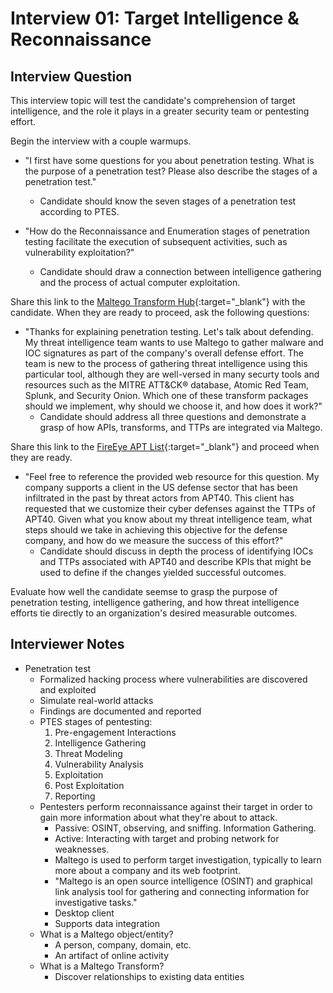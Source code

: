 # Interview 01: Target Intelligence & Reconnaissance

## Interview Question

This interview topic will test the candidate's comprehension of target intelligence, and the role it plays in a greater security team or pentesting effort.

Begin the interview with a couple warmups.

- "I first have some questions for you about penetration testing. What is the purpose of a penetration test? Please also describe the stages of a penetration test."
  - Candidate should know the seven stages of a penetration test according to PTES.

- "How do the Reconnaissance and Enumeration stages of penetration testing facilitate the execution of subsequent activities, such as vulnerability exploitation?"
  - Candidate should draw a connection between intelligence gathering and the process of actual computer exploitation.

Share this link to the [Maltego Transform Hub](https://www.maltego.com/transform-hub/){:target="_blank"} with the candidate. When they are ready to proceed, ask the following questions:

- "Thanks for explaining penetration testing. Let's talk about defending. My threat intelligence team wants to use Maltego to gather malware and IOC signatures as part of the company's overall defense effort. The team is new to the process of gathering threat intelligence using this particular tool, although they are well-versed in many securty tools and resources such as the MITRE ATT&CK® database, Atomic Red Team, Splunk, and Security Onion. Which one of these transform packages should we implement, why should we choose it, and how does it work?"
  - Candidate should address all three questions and demonstrate a grasp of how APIs, transforms, and TTPs are integrated via Maltego.

Share this link to the [FireEye APT List](https://www.fireeye.com/current-threats/apt-groups.html){:target="_blank"} and proceed when they are ready.

- "Feel free to reference the provided web resource for this question. My company supports a client in the US defense sector that has been infiltrated in the past by threat actors from APT40. This client has requested that we customize their cyber defenses against the TTPs of APT40. Given what you know about my threat intelligence team, what steps should we take in achieving this objective for the defense company, and how do we measure the success of this effort?"
  - Candidate should discuss in depth the process of identifying IOCs and TTPs associated with APT40 and describe KPIs that might be used to define if the changes yielded successful outcomes.

Evaluate how well the candidate seemse to grasp the purpose of penetration testing, intelligence gathering, and how threat intelligence efforts tie directly to an organization's desired measurable outcomes.

## Interviewer Notes

- Penetration test
    - Formalized hacking process where vulnerabilities are discovered and exploited
    - Simulate real-world attacks
    - Findings are documented and reported
  - PTES stages of pentesting:
    1. Pre-engagement Interactions
    1. Intelligence Gathering
    1. Threat Modeling
    1. Vulnerability Analysis
    1. Exploitation
    1. Post Exploitation
    1. Reporting
  - Pentesters perform reconnaissance against their target in order to gain more information about what they're about to attack.
    - Passive: OSINT, observing, and sniffing. Information Gathering.
    - Active: Interacting with target and probing network for weaknesses.
    - Maltego is used to perform target investigation, typically to learn more about a company and its web footprint.
    - "Maltego is an open source intelligence (OSINT) and graphical link analysis tool for gathering and connecting information for investigative tasks."
    - Desktop client
    - Supports data integration
  - What is a Maltego object/entity?
    - A person, company, domain, etc.
    - An artifact of online activity
  - What is a Maltego Transform?
    - Discover relationships to existing data entities
